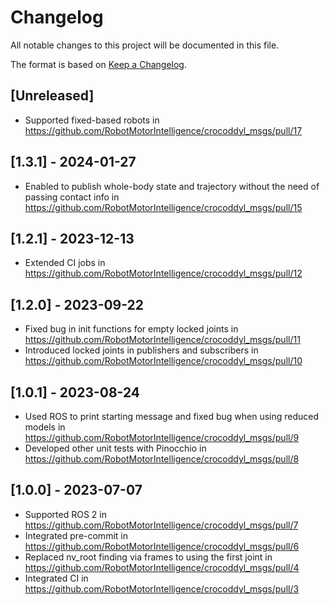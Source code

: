 # Changelog

All notable changes to this project will be documented in this file.

The format is based on [Keep a Changelog](https://keepachangelog.com/en/1.0.0/).

## [Unreleased]

* Supported fixed-based robots in https://github.com/RobotMotorIntelligence/crocoddyl_msgs/pull/17

## [1.3.1] - 2024-01-27

* Enabled to publish whole-body state and trajectory without the need of passing contact info in https://github.com/RobotMotorIntelligence/crocoddyl_msgs/pull/15

## [1.2.1] - 2023-12-13

* Extended CI jobs in https://github.com/RobotMotorIntelligence/crocoddyl_msgs/pull/12

## [1.2.0] - 2023-09-22

* Fixed bug in init functions for empty locked joints in https://github.com/RobotMotorIntelligence/crocoddyl_msgs/pull/11
* Introduced locked joints in publishers and subscribers in https://github.com/RobotMotorIntelligence/crocoddyl_msgs/pull/10

## [1.0.1] - 2023-08-24

* Used ROS to print starting message and fixed bug when using reduced models in https://github.com/RobotMotorIntelligence/crocoddyl_msgs/pull/9
* Developed other unit tests with Pinocchio in https://github.com/RobotMotorIntelligence/crocoddyl_msgs/pull/8

## [1.0.0] - 2023-07-07

* Supported ROS 2 in https://github.com/RobotMotorIntelligence/crocoddyl_msgs/pull/7
* Integrated pre-commit in https://github.com/RobotMotorIntelligence/crocoddyl_msgs/pull/6
* Replaced nv_root finding via frames to using the first joint in https://github.com/RobotMotorIntelligence/crocoddyl_msgs/pull/4
* Integrated CI in https://github.com/RobotMotorIntelligence/crocoddyl_msgs/pull/3
